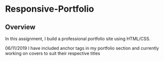 # Responsive-Portfolio

## Overview

In this assignment, I build a professional portfolio site using HTML/CSS.

06/11/2019
I have included anchor tags in my portfolio section and currently working on covers to suit their respective titles
